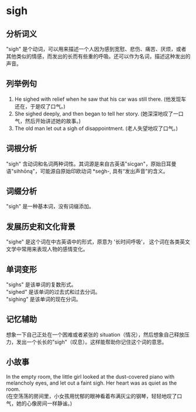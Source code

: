 # sigh

## 分析词义

  

"sigh" 是个动词，可以用来描述一个人因为感到宽慰、悲伤、痛苦、厌烦，或者其他类似的情感，而发出的长而有些重的呼吸。还可以作为名词，描述这种发出的声音。

  

## 列举例句

  

1.  He sighed with relief when he saw that his car was still there. (他发现车还在，于是叹了口气。)
2.  She sighed deeply, and then began to tell her story. (她深深地叹了一口气，然后开始讲述她的故事。)
3.  The old man let out a sigh of disappointment. (老人失望地叹了口气。)

  

## 词根分析

  

"sigh" 含动词和名词两种词性。其词源是来自古英语"sicgan"，原始日耳曼语"sihhōną"，可能源自原始印欧动词 \*seǵh-, 具有“发出声音”的含义。

  

## 词缀分析

  

"sigh" 是一种基本词，没有词缀添加。

  

## 发展历史和文化背景

  

"sighe" 是这个词在中古英语中的形式，原意为 '长时间呼吸'， 这个词在各类英文文学中常用来表现人物的感情变化。

  

## 单词变形

  

"sighs" 是该单词的复数形式。  
"sighed" 是该单词的过去式和过去分词。  
"sighing" 是该单词的现在分词。

  

## 记忆辅助

  

想象一下自己正处在一个困难或者紧张的 situation（情况），然后想象自己释放压力，发出一个长长的"sigh"（叹息）。这样能帮助你记住这个词的意思。

  

## 小故事

  

In the empty room, the little girl looked at the dust-covered piano with melancholy eyes, and let out a faint sigh. Her heart was as quiet as the room.  
(在空荡荡的房间里，小女孩用忧郁的眼神看着布满灰尘的钢琴，轻轻地叹了口气，她的心像房间一样静谧。)

